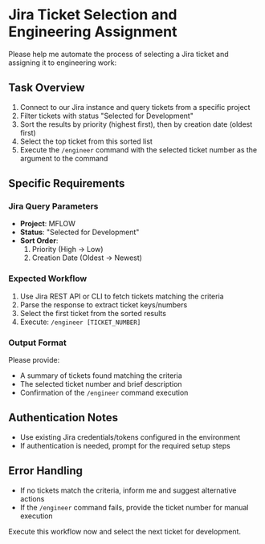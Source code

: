 # Jira Ticket Selection and Engineering Assignment

Please help me automate the process of selecting a Jira ticket and assigning it to engineering work:

## Task Overview
1. Connect to our Jira instance and query tickets from a specific project
2. Filter tickets with status "Selected for Development"
3. Sort the results by priority (highest first), then by creation date (oldest first)
4. Select the top ticket from this sorted list
5. Execute the `/engineer` command with the selected ticket number as the argument to the command

 ## Specific Requirements

### Jira Query Parameters
- **Project**: MFLOW 
- **Status**: "Selected for Development"
- **Sort Order**: 
  1. Priority (High → Low)
  2. Creation Date (Oldest → Newest)

### Expected Workflow
1. Use Jira REST API or CLI to fetch tickets matching the criteria
2. Parse the response to extract ticket keys/numbers
3. Select the first ticket from the sorted results
4. Execute: `/engineer [TICKET_NUMBER]`

### Output Format
Please provide:
- A summary of tickets found matching the criteria
- The selected ticket number and brief description
- Confirmation of the `/engineer` command execution

## Authentication Notes
- Use existing Jira credentials/tokens configured in the environment
- If authentication is needed, prompt for the required setup steps

## Error Handling
- If no tickets match the criteria, inform me and suggest alternative actions
- If the `/engineer` command fails, provide the ticket number for manual execution

Execute this workflow now and select the next ticket for development.